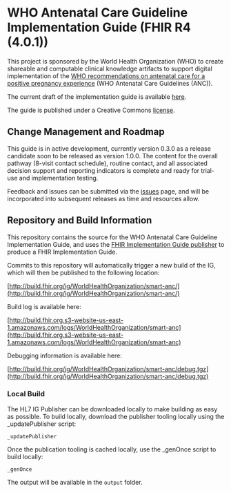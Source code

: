 # WHO Antenatal Care Guideline Implementation Guide (FHIR R4 (4.0.1))

This project is sponsored by the World Health Organization (WHO) to create shareable and computable clinical knowledge artifacts to support digital implementation of the [WHO recommendations on antenatal care for a positive pregnancy experience](https://www.who.int/reproductivehealth/publications/maternal_perinatal_health/anc-positive-pregnancy-experience/en/) (WHO Antenatal Care Guidelines (ANC)).

The current draft of the implementation guide is available [here](http://build.fhir.org/ig/WorldHealthOrganization/smart-anc/).

The guide is published under a Creative Commons [license](LICENSE.md).


## Change Management and Roadmap

This guide is in active development, currently version 0.3.0 as a release candidate soon to be released as version 1.0.0. The content for the overall pathway (8-visit contact schedule), routine contact, and all associated decision support and reporting indicators is complete and ready for trial-use and implementation testing.

Feedback and issues can be submitted via the [issues](issues) page, and will be incorporated into subsequent releases as time and resources allow.

## Repository and Build Information

This repository contains the source for the WHO Antenatal Care Guideline Implementation Guide, and uses the [FHIR Implementation Guide publisher](http://wiki.hl7.org/index.php?title=IG_Publisher_Documentation) to produce a FHIR Implementation Guide.

Commits to this repository will automatically trigger a new build of the IG, which will then be published to the following location:

[http://build.fhir.org/ig/WorldHealthOrganization/smart-anc/](http://build.fhir.org/ig/WorldHealthOrganization/smart-anc/)

Build log is available here:

[http://build.fhir.org.s3-website-us-east-1.amazonaws.com/logs/WorldHealthOrganization/smart-anc](http://build.fhir.org.s3-website-us-east-1.amazonaws.com/logs/WorldHealthOrganization/smart-anc)

Debugging information is available here:

[http://build.fhir.org/ig/WorldHealthOrganization/smart-anc/debug.tgz](http://build.fhir.org/ig/WorldHealthOrganization/smart-anc/debug.tgz)

### Local Build

The HL7 IG Publisher can be downloaded locally to make building as easy as possible. To build locally, download the publisher tooling locally using the _updatePublisher script:

    _updatePublisher

Once the publication tooling is cached locally, use the _genOnce script to build locally:

    _genOnce

The output will be available in the `output` folder.
